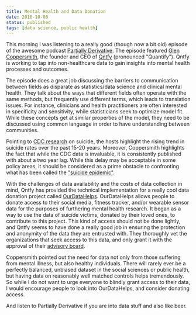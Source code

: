 ```yaml
---
title: Mental Health and Data Donation
date: 2016-10-06
status: published
tags: [data science, public health]
---
```


This morning I was listening to a really good (though now a bit old) episode of the awesome podcast 
[Partially Derivative](http://partiallyderivative.com/news/2016/05/03/season-2-episode-9-data-science-suicide-prevention).
The episode featured [Glen Coppersmith](http://glencoppersmith.com/index.html), the founder and CEO of
[Qntfy](http://qntfy.com) (pronounced "Quantify"). Qntfy is working to tap into non-healthcare data to gain insights
into mental health processes and outcomes.

The episode does a great job discussing the barriers to communication between
fields as disparate as statistics/data science and clinical mental health. They
talk about the ways that different fields often operate with the same methods,
but frequently use different terms, which leads to translation issues. For
instance, clinicians and health practitioners are often interested in
specificity and sensitivity, while statisticians seek to optimize model fit.
While these concepts get at similar properties of the model, they need to be
discussed using common language in order to have understanding between
communities.

Pointing to [CDC research](https://www.cdc.gov/violenceprevention/suicide/) on
suicide, the hosts highlight the rising trend in suicide rates over the
past 15-20 years. Moreover, Coppersmith highlights the fact that while the CDC
data is invaluable, it is consistently published with about a two year lag.
While this delay may be acceptable in some policy areas, it should be considered
 as a prime obstacle to confronting what has been called the
 ["suicide epidemic"](http://foreignpolicy.com/2016/04/28/americas-suicide-epidemic-is-a-national-security-crisis/).

With the challenges of data availability and the costs of data collection in
mind, Qntfy has provided the technical implementation for a really cool data
donation project called [OurDataHelps](http://ourdatahelps.org). OurDataHelps
allows people to donate access to their social media, fitness tracker, and/or
wearable sensor data for the purposes of furthering mental health research. It
began as a way to use the data of suicide victims, donated by their loved ones,
 to contribute to this project. This kind of access should not be done lightly,
 and Qntfy seems to have done a really good job in ensuring the protection and
 anonymity of the data they are entrusted with. They thoroughly vet the
 organizations that seek access to this data, and only grant it with the
 approval of their [advisory board](https://ourdatahelps.org/advisors/).

Coppersmith pointed out the need for data not only from those suffering from
mental illness, but also healthy individuals. There will rarely ever be a
perfectly balanced, unbiased dataset in the social sciences or public health,
but having data on reasonably well matched controls helps tremendously. So while
 I do not want to urge everyone to blindly grant access to their data, I would
encourage people to look into OurDataHelps, and consider donating access.

And listen to Partially Derivative if you are into data stuff and also like
beer.
